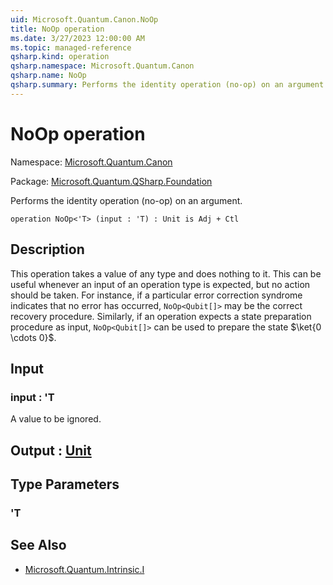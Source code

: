 ```yaml
---
uid: Microsoft.Quantum.Canon.NoOp
title: NoOp operation
ms.date: 3/27/2023 12:00:00 AM
ms.topic: managed-reference
qsharp.kind: operation
qsharp.namespace: Microsoft.Quantum.Canon
qsharp.name: NoOp
qsharp.summary: Performs the identity operation (no-op) on an argument.
---
```


# NoOp operation

Namespace: [Microsoft.Quantum.Canon](xref:Microsoft.Quantum.Canon)

Package: [Microsoft.Quantum.QSharp.Foundation](https://nuget.org/packages/Microsoft.Quantum.QSharp.Foundation)


Performs the identity operation (no-op) on an argument.

```qsharp
operation NoOp<'T> (input : 'T) : Unit is Adj + Ctl
```


## Description

This operation takes a value of any type and does nothing to it.This can be useful whenever an input of an operation type is expected,but no action should be taken.For instance, if a particular error correction syndrome indicates thatno error has occurred, `NoOp<Qubit[]>` may be the correct recoveryprocedure.Similarly, if an operation expects a state preparation procedure asinput, `NoOp<Qubit[]>` can be used to prepare the state$\ket{0 \cdots 0}$.

## Input

### input : 'T

A value to be ignored.



## Output : [Unit](xref:microsoft.quantum.qsharp.valueliterals#unit-literal)



## Type Parameters

### 'T



## See Also

- [Microsoft.Quantum.Intrinsic.I](xref:Microsoft.Quantum.Intrinsic.I)